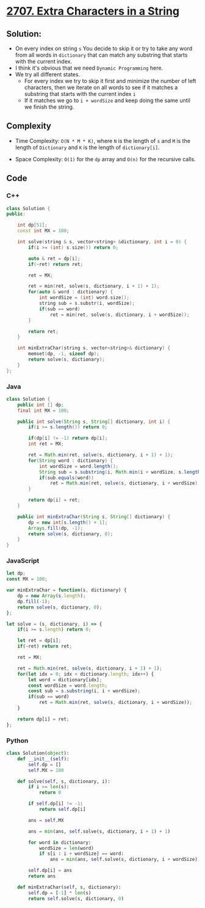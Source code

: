 # [2707. Extra Characters in a String](https://leetcode.com/problems/extra-characters-in-a-string/)

## Solution:
- On every index on string `s` You decide to skip it or try to take any word from all words in `dictionary` that can match any substring that starts with the current index.
- I think it's obvious that we need `Dynamic Programming` here.
- We try all different states.
    - For every index we try to skip it first and minimize the number of left characters, then we iterate on all words to see if it matches a substring that starts with the current index `i`
    - If it matches we go to `i + wordSize` and keep doing the same until we finish the string.

## Complexity
- Time Complexity: `O(N * M * K)`, where `N` is the length of `s` and `M` is the length of `Dictionary` and `K` is the length of `dictionary[i]`.

- Space Complexity: `O(1)` for the `dp` array and `O(n)` for the recursive calls.

## Code
### C++
```cpp
class Solution {
public:

    int dp[51];
    const int MX = 100;

    int solve(string & s, vector<string> &dictionary, int i = 0) {
        if(i >= (int) s.size()) return 0;

        auto & ret = dp[i];
        if(~ret) return ret;

        ret = MX;

        ret = min(ret, solve(s, dictionary, i + 1) + 1);
        for(auto & word : dictionary) {
            int wordSize = (int) word.size();
            string sub = s.substr(i, wordSize);
            if(sub == word)
                ret = min(ret, solve(s, dictionary, i + wordSize));
        }

        return ret;
    }

    int minExtraChar(string s, vector<string>& dictionary) {
        memset(dp, -1, sizeof dp);
        return solve(s, dictionary);
    }
};
```

### Java
```java
class Solution {
    public int [] dp;
    final int MX = 100;

    public int solve(String s, String[] dictionary, int i) {
        if(i >= s.length()) return 0;

        if(dp[i] != -1) return dp[i];
        int ret = MX;

        ret = Math.min(ret, solve(s, dictionary, i + 1) + 1);
        for(String word : dictionary) {
            int wordSize = word.length();
            String sub = s.substring(i, Math.min(i + wordSize, s.length()));
            if(sub.equals(word))
                ret = Math.min(ret, solve(s, dictionary, i + wordSize));
        }

        return dp[i] = ret;
    }

    public int minExtraChar(String s, String[] dictionary) {
        dp = new int[s.length() + 1];
        Arrays.fill(dp, -1);
        return solve(s, dictionary, 0);
    }
}
```

### JavaScript
```javascript
let dp;
const MX = 100;

var minExtraChar = function(s, dictionary) {
    dp = new Array(s.length);
    dp.fill(-1);
    return solve(s, dictionary, 0);
};

let solve = (s, dictionary, i) => {
    if(i >= s.length) return 0;

    let ret = dp[i];
    if(~ret) return ret;

    ret = MX;

    ret = Math.min(ret, solve(s, dictionary, i + 1) + 1);
    for(let idx = 0; idx < dictionary.length; idx++) {
        let word = dictionary[idx];
        const wordSize = word.length;
        const sub = s.substring(i, i + wordSize);
        if(sub == word)
            ret = Math.min(ret, solve(s, dictionary, i + wordSize));
    }

    return dp[i] = ret;
};
```

### Python
```python
class Solution(object):
    def __init__(self):
        self.dp = []
        self.MX = 100

    def solve(self, s, dictionary, i):
        if i >= len(s):
            return 0

        if self.dp[i] != -1:
            return self.dp[i]

        ans = self.MX

        ans = min(ans, self.solve(s, dictionary, i + 1) + 1)

        for word in dictionary:
            wordSize = len(word)
            if s[i : i + wordSize] == word:
                ans = min(ans, self.solve(s, dictionary, i + wordSize))

        self.dp[i] = ans
        return ans

    def minExtraChar(self, s, dictionary):
        self.dp = [-1] * len(s)
        return self.solve(s, dictionary, 0)

```